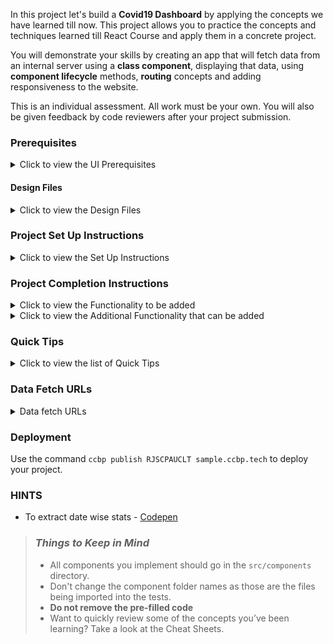 In this project let's build a **Covid19 Dashboard** by applying the concepts we have learned till now. This project allows you to practice the concepts and techniques learned till React Course and apply them in a concrete project.

You will demonstrate your skills by creating an app that will fetch data from an internal server using a **class component**, displaying that data, using **component lifecycle** methods, **routing** concepts and adding responsiveness to the website.

This is an individual assessment. All work must be your own. You will also be given feedback by code reviewers after your project submission.

### Prerequisites

<details>
<summary>Click to view the UI Prerequisites</summary>

#### UI Prerequisites

- What is Figma?
  - Figma is a vector graphics editor and prototyping tool which is primarily web-based. You can check more info on the <a href="https://www.figma.com/" target="_blank">Website</a>.
- Create a Free account in Figma
  - Kindly follow the instructions as shown in <a href="https://www.youtube.com/watch?v=hrHL2VLMl7g&t=37s" target="_blank">this</a> video to create a Free Figma account.
- How to Check CSS in Figma?
  - Kindly follow the instructions as shown in <a href="https://www.youtube.com/watch?v=B242nuM3y2s" target="_blank">this</a> video to check CSS in the Figma screen.
- Export Images in Figma screen
  - Kindly follow the instructions as shown in <a href="https://www.youtube.com/watch?v=NpzL1MONwaw" target="_blank">this</a> video to export images from the Figma screen.
  - Check <a href="https://help.trydesignlab.com/hc/en-us/articles/360011010634-How-do-I-export-images-and-PDFs-from-Sketch-or-Figma-in-my-short-course-" target="_blank">this</a> reference docs to export images in Figma screen.

</details>


#### Design Files

<details>
<summary>Click to view the Design Files</summary>

- You can check the **Design Files** for different devices <a href="https://www.figma.com/file/lGl9tRXcsmxicjTITM2A8P/Covid19_Dashboard?node-id=0%3A1" target="_blank" >here</a>.

</details>

### Project Set Up Instructions

<details>
<summary>Click to view the Set Up Instructions</summary>

- Download dependencies by running `npm install`
- Start up the app using `npm start`
</details>

### Project Completion Instructions

<details>
<summary>Click to view the Functionality to be added</summary>

#### Add Functionality

The app must have the following functionalities

- Users should be able to navigate to Home, About routes using links in Navbar.
- Users should be able to view the website responsively in mobile view, tablet view as well.
- Home Route
  - Users should be able to see stats of confirmed, active, recovered, deceased cases in india.
  - Users should be able to see state wise confirmed, active, recovered,deceased cases in a table.
  - Users should be able to sort the stats based on States/UT.
  - Users should be able to see Home with highlighted text in Navbar.
  - Users should be able to see the footer as shown in figma.
- Search Functionality
  - Users should be able to search across all states in India and see the suggestions as a dropdown.
  - Users should be able to navigate to a State Specific Page after clicking on the suggestion.
  - When the users clicks on a state suggestion, it should open a new page with respective state details.
- State Specific Route
  - Users should be able to see the state name and last updated date.
  - Users should be able to see stats of confirmed, active, recovered, deceased cases in specific states.
  - Users should be able to see the tested count.
  - Users should be able to see Top districts for confirmed, active, recovered,deceased cases.
  - Users should be able to see spread trends for both cumulative and daily.
  - Users should be able to see dropdown in spread trends to select different districts.
  - Users should be able to see the footer as shown in figma.
- About Route
  - Users should be able to see faqs.
  - Users should be able to see About with highlighted text in Navbar.
  - Users should be able to see the footer as shown in figma.


</details>

<details>
<summary>Click to view the Additional Functionality that can be added</summary>

If you complete the main features of the project you can try out the below features as well. 

**Note:** Just a reminder the additional functionality is just extra practice using the tools we have learned. These are not required. If you do not reach the stretch goals, don't worry.

- Users should be able to see Themes (Light & Dark) in Navbar.
- State Specific Route
  - Users should be able to see India maps with highlighting states.
- Vaccination Details Route
  - Users should be able to see dropdowns to select state and district.
  - Users should be able to see Sites Conducting Vaccination, Total Registrations, Total Vaccination Doses sections.
  - Users should be able to see Vaccination Trends for both by doses and ages section.
  - Users should be able to see Vaccination Details with highlighted text in Navbar.
</details>

### Quick Tips

<details>
<summary>Click to view the list of Quick Tips</summary>

- Use React Charts package to implement given charts
  - React charts  <a href="https://www.npmjs.com/package/recharts" target="_blank" >Documentation</a>.
  - Line chart implementation <a href="https://codesandbox.io/s/dark-theme-switch-forked-6keo4?file=/src/Dashboard/Chart.js" target="_blank">CodeSandbox</a>.
  - Multi area chart implementation <a href="https://codesandbox.io/s/react-chartjs-2-line-chart-example-forked-kzspl?file=/src/App.js" target="_blank">CodeSandbox</a>.
- Implement Select fields using this package
  - React select <a href="https://www.npmjs.com/package/react-select/v/2.4.3" target="_blank">Documentation</a>.
  - React select implementation <a href="https://codesandbox.io/s/react-select-dropdown-example-forked-su3x2?file=/package.json:253-258" target="_blank">CodeSandbox</a>.
- Usage of extracting date wise stats <a href="https://codepen.io/nagendra1037/pen/xxqyjgW?editors=0111" target="_blank">Codepen</a>.
</details>


### Data Fetch URLs

<details>
<summary>Data fetch URLs</summary>


- Home Route:
  - Get stats of confirmed, active, recovered, deceased cases in india:

    ```js
    "https://api.covid19india.org/v4/min/data.min.json"
    ```

  - Get stats of confirmed, active, recovered, deceased cases state wise:

    ```js
    "https://api.covid19india.org/v4/min/data.min.json"
    ```

- State-Specific Route: 
  - Get tested count, last updated:

    ```js
    "https://api.covid19india.org/v4/min/data.min.json" 
    //(use state code)
    ```
  - Get stats of confirmed, active,recovered, deceased cases in specific states:

    ```js
    "https://api.covid19india.org/v4/min/data.min.json" 
    //(use state code)
    ```
  - Get districts (sort to show Top Districts):

    ```js
    "https://api.covid19india.org/v4/min/data.min.json" 
    //(use state code)
    ```
  - Get timelines to show spread trends:

    ```js
    "https://api.covid19india.org/v4/min/timeseries-AP.min.json" 
    //(change state code in URL for other states)
        //(or)
      "https://api.covid19india.org/v4/min/timeseries.min.json" 
      //(use state code)
    ```
- About Route:
  - Get faqs:

    ```js
    "https://api.covid19india.org/website_data.json"
    ```
- Vaccination Details Route:
  - Get states data:

    ```js
    "https://cdn-api.co-vin.in/api/v2/admin/location/states"
    ```
  - Get Districts data (state specific):

    ```js
    "https://cdn-api.co-vin.in/api/v2/admin/location/districts/2"
    //(change state id in URL)
    ```
  - Get sites conducting vaccination, total registrations, total vaccination, vaccination trends, vaccination - category, vaccination by age Details:

    ```js
    "https://api.cowin.gov.in/api/v1/reports/v2/getPublicReports?state_id=1&district_id=&date=2021-06-12"
    //(change date in URL)
    ```


</details>

### Deployment

Use the command `ccbp publish RJSCPAUCLT sample.ccbp.tech` to deploy your project.

### HINTS
  - To extract date wise stats - [Codepen](https://codepen.io/nagendra1037/pen/xxqyjgW?editors=0111)

> ### _Things to Keep in Mind_
>
> - All components you implement should go in the `src/components` directory.
> - Don't change the component folder names as those are the files being
>   imported into the tests.
> - **Do not remove the pre-filled code**
> - Want to quickly review some of the concepts you’ve been learning? Take a
>   look at the Cheat Sheets.